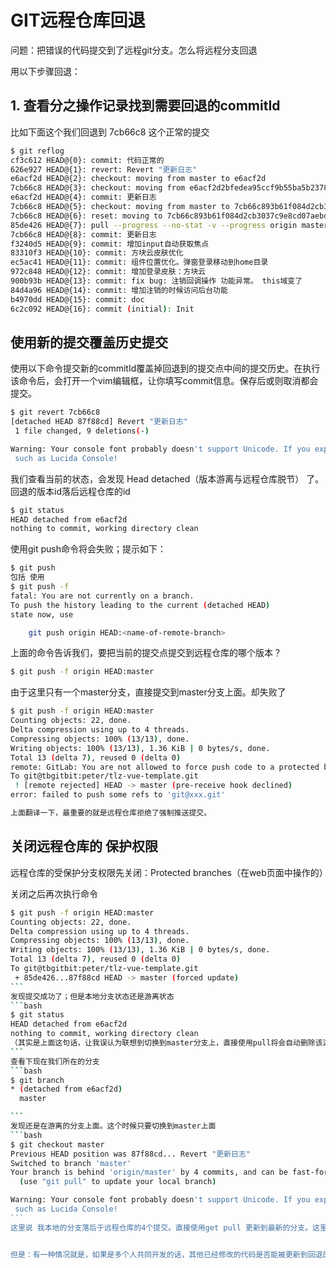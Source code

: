 # GIT远程仓库回退

问题：把错误的代码提交到了远程git分支。怎么将远程分支回退

用以下步骤回退：

## 1. 查看分之操作记录找到需要回退的commitId
比如下面这个我们回退到 7cb66c8 这个正常的提交
```bash
$ git reflog
cf3c612 HEAD@{0}: commit: 代码正常的
626e927 HEAD@{1}: revert: Revert "更新日志"
e6acf2d HEAD@{2}: checkout: moving from master to e6acf2d
7cb66c8 HEAD@{3}: checkout: moving from e6acf2d2bfedea95ccf9b55ba5b2378486be24cb to master
e6acf2d HEAD@{4}: commit: 更新日志
7cb66c8 HEAD@{5}: checkout: moving from master to 7cb66c893b61f084d2cb3037c9e8cd07aebd391a
7cb66c8 HEAD@{6}: reset: moving to 7cb66c893b61f084d2cb3037c9e8cd07aebd391a
85de426 HEAD@{7}: pull --progress --no-stat -v --progress origin master: Fast-forward
7cb66c8 HEAD@{8}: commit: 更新日志
f3240d5 HEAD@{9}: commit: 增加input自动获取焦点
83310f3 HEAD@{10}: commit: 方块云皮肤优化
ec5ac41 HEAD@{11}: commit: 组件位置优化。弹窗登录移动到home目录
972c848 HEAD@{12}: commit: 增加登录皮肤：方块云
900b93b HEAD@{13}: commit: fix bug: 注销回调操作 功能异常。 this域变了
84d4a96 HEAD@{14}: commit: 增加注销的时候访问后台功能
b4970dd HEAD@{15}: commit: doc
6c2c092 HEAD@{16}: commit (initial): Init
```

## 使用新的提交覆盖历史提交
使用以下命令提交新的commitId覆盖掉回退到的提交点中间的提交历史。在执行该命令后，会打开一个vim编辑框，让你填写commit信息。保存后或则取消都会提交。
```bash
$ git revert 7cb66c8
[detached HEAD 87f88cd] Revert "更新日志"
 1 file changed, 9 deletions(-)

Warning: Your console font probably doesn't support Unicode. If you experience strange characters in the output, consider switching
 such as Lucida Console!
```

我们查看当前的状态，会发现 Head detached（版本游离与远程仓库脱节） 了。 回退的版本id落后远程仓库的id
```bash
$ git status
HEAD detached from e6acf2d
nothing to commit, working directory clean
```

使用git push命令将会失败；提示如下：
```bash
$ git push
包括 使用
$ git push -f
fatal: You are not currently on a branch.
To push the history leading to the current (detached HEAD)
state now, use

    git push origin HEAD:<name-of-remote-branch>
```  
上面的命令告诉我们，要把当前的提交点提交到远程仓库的哪个版本？
```bash
$ git push -f origin HEAD:master
```
由于这里只有一个master分支，直接提交到master分支上面。却失败了
```bash
$ git push -f origin HEAD:master
Counting objects: 22, done.
Delta compression using up to 4 threads.
Compressing objects: 100% (13/13), done.
Writing objects: 100% (13/13), 1.36 KiB | 0 bytes/s, done.
Total 13 (delta 7), reused 0 (delta 0)
remote: GitLab: You are not allowed to force push code to a protected branch on this project.
To git@tbgitbit:peter/tlz-vue-template.git
 ! [remote rejected] HEAD -> master (pre-receive hook declined)
error: failed to push some refs to 'git@xxx.git'

上面翻译一下，最重要的就是远程仓库拒绝了强制推送提交。
```

## 关闭远程仓库的 保护权限
远程仓库的受保护分支权限先关闭：Protected branches（在web页面中操作的）

关闭之后再次执行命令
````bash
$ git push -f origin HEAD:master
Counting objects: 22, done.
Delta compression using up to 4 threads.
Compressing objects: 100% (13/13), done.
Writing objects: 100% (13/13), 1.36 KiB | 0 bytes/s, done.
Total 13 (delta 7), reused 0 (delta 0)
To git@tbgitbit:peter/tlz-vue-template.git
 + 85de426...87f88cd HEAD -> master (forced update)
```
发现提交成功了；但是本地分支状态还是游离状态
```bash
$ git status
HEAD detached from e6acf2d
nothing to commit, working directory clean
（其实是上面这句话，让我误认为联想到切换到master分支上，直接使用pull将会自动删除该游离分支，但是最后果真切换回来了。误打误撞）
```
查看下现在我们所在的分支
```bash
$ git branch
* (detached from e6acf2d)
  master

```
发现还是在游离的分支上面。这个时候只要切换到master上面
```bash
$ git checkout master
Previous HEAD position was 87f88cd... Revert "更新日志"
Switched to branch 'master'
Your branch is behind 'origin/master' by 4 commits, and can be fast-forwarded.
  (use "git pull" to update your local branch)

Warning: Your console font probably doesn't support Unicode. If you experience strange characters in the output, consider switching
 such as Lucida Console!
```
这里说 我本地的分支落后于远程仓库的4个提交。直接使用get pull 更新到最新的分支。这里就完成了远程分支的回退


但是：有一种情况就是，如果是多个人共同开发的话，其他已经修改的代码是否能被更新到回退的分支上面去？ 这个还不知道
